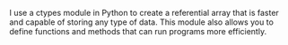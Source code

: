 I use a  ctypes module in Python to create a referential array that is faster and capable of storing any type of data. This module also allows you to define functions and methods that can run programs more efficiently.
